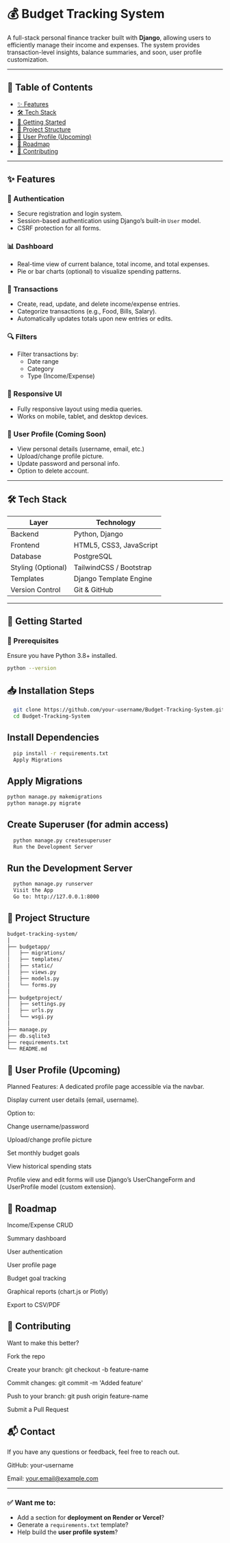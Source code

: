 # 💰 Budget Tracking System

A full-stack personal finance tracker built with **Django**, allowing users to efficiently manage their income and expenses. The system provides transaction-level insights, balance summaries, and soon, user profile customization.

---

## 📌 Table of Contents


- [✨ Features](#-features)
- [🛠️ Tech Stack](#-tech-stack)
- [🚀 Getting Started](#-getting-started)
- [📂 Project Structure](#-project-structure)
- [👤 User Profile (Upcoming)](#-user-profile-upcoming)
- [🎯 Roadmap](#-roadmap)
- [🙌 Contributing](#-contributing)

---

## ✨ Features

### 🔐 Authentication
- Secure registration and login system.
- Session-based authentication using Django’s built-in `User` model.
- CSRF protection for all forms.

### 📊 Dashboard
- Real-time view of current balance, total income, and total expenses.
- Pie or bar charts (optional) to visualize spending patterns.

### 🧾 Transactions
- Create, read, update, and delete income/expense entries.
- Categorize transactions (e.g., Food, Bills, Salary).
- Automatically updates totals upon new entries or edits.

### 🔍 Filters
- Filter transactions by:
  - Date range
  - Category
  - Type (Income/Expense)

### 📱 Responsive UI
- Fully responsive layout using media queries.
- Works on mobile, tablet, and desktop devices.

### 👤 User Profile (Coming Soon)
- View personal details (username, email, etc.)
- Upload/change profile picture.
- Update password and personal info.
- Option to delete account.

---

## 🛠️ Tech Stack

| Layer            | Technology             |
|------------------|------------------------|
| Backend          | Python, Django         |
| Frontend         | HTML5, CSS3, JavaScript |
| Database         | PostgreSQL|
| Styling (Optional)| TailwindCSS / Bootstrap |
| Templates        | Django Template Engine |
| Version Control  | Git & GitHub           |

---

## 🚀 Getting Started

### 🔧 Prerequisites

Ensure you have Python 3.8+ installed.

```bash
python --version
```

## 📥 Installation Steps

```bash
  git clone https://github.com/your-username/Budget-Tracking-System.git
  cd Budget-Tracking-System
```

## Install Dependencies

```bash
  pip install -r requirements.txt
  Apply Migrations
```
## Apply Migrations
```bash
python manage.py makemigrations
python manage.py migrate
```

## Create Superuser (for admin access)

```bash
  python manage.py createsuperuser
  Run the Development Server
```
## Run the Development Server
```bash
  python manage.py runserver
  Visit the App
  Go to: http://127.0.0.1:8000
```

## 📂 Project Structure

```bash
budget-tracking-system/
│
├── budgetapp/               
│   ├── migrations/
│   ├── templates/
│   ├── static/
│   ├── views.py
│   ├── models.py
│   └── forms.py
│
├── budgetproject/           
│   ├── settings.py
│   ├── urls.py
│   └── wsgi.py
│
├── manage.py
├── db.sqlite3
├── requirements.txt
└── README.md
```
## 👤 User Profile (Upcoming)
Planned Features:
A dedicated profile page accessible via the navbar.

Display current user details (email, username).

Option to:

Change username/password

Upload/change profile picture

Set monthly budget goals

View historical spending stats

Profile view and edit forms will use Django’s UserChangeForm and UserProfile model (custom extension).

## 🎯 Roadmap
 Income/Expense CRUD

 Summary dashboard

 User authentication

 User profile page

 Budget goal tracking

 Graphical reports (chart.js or Plotly)

 Export to CSV/PDF

## 🙌 Contributing
Want to make this better?

Fork the repo

Create your branch: git checkout -b feature-name

Commit changes: git commit -m 'Added feature'

Push to your branch: git push origin feature-name

Submit a Pull Request

## 📬 Contact
If you have any questions or feedback, feel free to reach out.

GitHub: your-username

Email: your.email@example.com


---

### ✅ Want me to:
- Add a section for **deployment on Render or Vercel**?
- Generate a `requirements.txt` template?
- Help build the **user profile system**?
